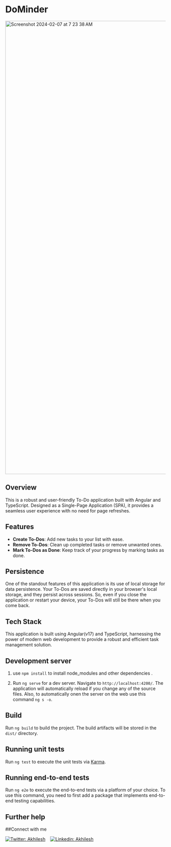 # DoMinder

<img width="1418" alt="Screenshot 2024-02-07 at 7 23 38 AM" src="https://github.com/Akhilesh-max/DoMinder/assets/124369508/e12775ac-8996-4ba4-96ae-de61f13b7a22">


## Overview

This is a robust and user-friendly To-Do application built with Angular and TypeScript. Designed as a Single-Page Application (SPA), it provides a seamless user experience with no need for page refreshes.

## Features

- **Create To-Dos**: Add new tasks to your list with ease.
- **Remove To-Dos**: Clean up completed tasks or remove unwanted ones.
- **Mark To-Dos as Done**: Keep track of your progress by marking tasks as done.

## Persistence

One of the standout features of this application is its use of local storage for data persistence. Your To-Dos are saved directly in your browser's local storage, and they persist across sessions. So, even if you close the application or restart your device, your To-Dos will still be there when you come back.

## Tech Stack

This application is built using Angular(v17) and TypeScript, harnessing the power of modern web development to provide a robust and efficient task management solution.


## Development server

1)  use `npm install` to install node_modules and other dependencies .

2) Run `ng serve` for a dev server. Navigate to `http://localhost:4200/`. The application will automatically reload if you change any of the source files.
Also, to automatically onen the server on the web use this command `ng s -o`.

## Build

Run `ng build` to build the project. The build artifacts will be stored in the `dist/` directory.

## Running unit tests

Run `ng test` to execute the unit tests via [Karma](https://karma-runner.github.io).

## Running end-to-end tests

Run `ng e2e` to execute the end-to-end tests via a platform of your choice. To use this command, you need to first add a package that implements end-to-end testing capabilities.

## Further help

##Connect with me 

[![Twitter: Akhilesh](https://img.shields.io/twitter/follow/AKY241005?style=social)](https://twitter.com/aky241005) &nbsp;&nbsp;
[![Linkedin: Akhilesh](https://img.shields.io/badge/-AkhileshKr.-blue?style=flat-square&logo=Linkedin&logoColor=white&link=https://www.linkedin.com/in/thaianebraga/)](https://www.linkedin.com/in/akhilesh-kr-yadav) &nbsp;&nbsp;

